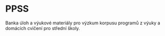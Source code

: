 # PPSS
Banka úloh a výukové materiály pro výzkum korpusu programů z výuky a domácích cvičení pro střední školy.
